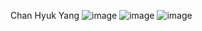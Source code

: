 Chan Hyuk Yang
![image](https://user-images.githubusercontent.com/56766097/190719470-f5aea226-6706-4b1e-96c3-6bbf4fc76241.png)
![image](https://user-images.githubusercontent.com/56766097/190722910-dbd30a84-10e1-4174-a48b-83b47b3975bb.png)
![image](https://user-images.githubusercontent.com/56766097/190726618-ad19dee0-e43d-404b-813a-775a2f60c343.png)
